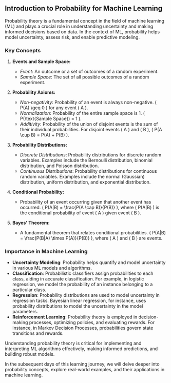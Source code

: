 ## Introduction to Probability for Machine Learning

Probability theory is a fundamental concept in the field of machine learning (ML) and plays a crucial role in understanding uncertainty and making informed decisions based on data. In the context of ML, probability helps model uncertainty, assess risk, and enable predictive modeling.

### Key Concepts

1. **Events and Sample Space:**
   - *Event*: An outcome or a set of outcomes of a random experiment.
   - *Sample Space*: The set of all possible outcomes of a random experiment.

2. **Probability Axioms:**
   - *Non-negativity*: Probability of an event is always non-negative. \( P(A) \geq 0 \) for any event \( A \).
   - *Normalization*: Probability of the entire sample space is 1. \( P(\text{Sample Space}) = 1 \).
   - *Additivity*: Probability of the union of disjoint events is the sum of their individual probabilities. For disjoint events \( A \) and \( B \), \( P(A \cup B) = P(A) + P(B) \).

3. **Probability Distributions:**
   - *Discrete Distributions*: Probability distributions for discrete random variables. Examples include the Bernoulli distribution, binomial distribution, and Poisson distribution.
   - *Continuous Distributions*: Probability distributions for continuous random variables. Examples include the normal (Gaussian) distribution, uniform distribution, and exponential distribution.

4. **Conditional Probability:**
   - Probability of an event occurring given that another event has occurred. \( P(A|B) = \frac{P(A \cap B)}{P(B)} \), where \( P(A|B) \) is the conditional probability of event \( A \) given event \( B \).

5. **Bayes' Theorem:**
   - A fundamental theorem that relates conditional probabilities. \( P(A|B) = \frac{P(B|A) \times P(A)}{P(B)} \), where \( A \) and \( B \) are events.

### Importance in Machine Learning

- **Uncertainty Modeling**: Probability helps quantify and model uncertainty in various ML models and algorithms.
- **Classification**: Probabilistic classifiers assign probabilities to each class, aiding in accurate classification. For example, in logistic regression, we model the probability of an instance belonging to a particular class.
- **Regression**: Probability distributions are used to model uncertainty in regression tasks. Bayesian linear regression, for instance, uses probability distributions to model the uncertainty in the model parameters.
- **Reinforcement Learning**: Probability theory is employed in decision-making processes, optimizing policies, and evaluating rewards. For instance, in Markov Decision Processes, probabilities govern state transitions and rewards.

Understanding probability theory is critical for implementing and interpreting ML algorithms effectively, making informed predictions, and building robust models.

In the subsequent days of this learning journey, we will delve deeper into probability concepts, explore real-world examples, and their applications in machine learning.

